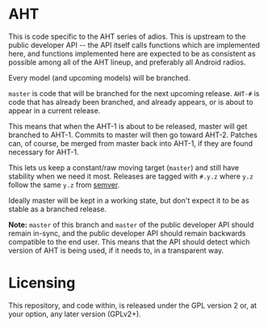 # AHT

This is code specific to the AHT series of adios. This is upstream to the
public developer API -- the API itself calls functions which are implemented
here, and functions implemented here are expected to be as consistent as
possible among all of the AHT lineup, and preferably all Android radios.

Every model (and upcoming models) will be branched.

`master` is code that will be branched for the next upcoming release.
`AHT-#` is code that has already been branched, and already appears, or is
about to appear in a current release.

This means that when the AHT-1 is about to be released, master will get
branched to AHT-1. Commits to master will then go toward AHT-2. Patches can, of
course, be merged from master back into AHT-1, if they are found necessary for
AHT-1.

This lets us keep a constant/raw moving target (`master`) and still have
stability when we need it most. Releases are tagged with `#.y.z` where
`y.z` follow the same `y.z` from [semver](http://semver.org/).

Ideally master will be kept in a working state, but don't expect it to be
as stable as a branched release.

**Note:** `master` of this branch and `master` of the public developer API
should remain in-sync, and the public developer API should remain backwards
compatible to the end user. This means that the API should detect which version
of AHT is being used, if it needs to, in a transparent way.

# Licensing

This repository, and code within, is released under the GPL version 2 or, at
your option, any later version (GPLv2+).
